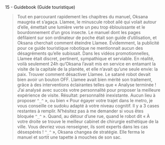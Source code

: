 15 - Guidebook (Guide touristique)

> Tout en parcourant rapidement les chapitres du manuel, Oksana maugréa et s’agaça. Llamee, le minuscule robot ailé qui volait autour d’elle, émettait une lumière verte un peu trop éblouissante et le bourdonnement d’un gros insecte. Le manuel dont les pages défilaient sur son ordinateur de poche était son guide d’utilisation, et Oksana cherchait comment éteindre Llamee. Évidemment, la publicité pour ce guide touristique robotique ne mentionnait aucun des désagréments qu’elle subissait. Dans les vidéos promotionnelles, Llamee était discret, pertinent, sympathique et serviable. En réalité, voilà seulement 24h qu’Oksana l’avait mis en service en entamant la visite de la capitale de la planète, et elle n’avait qu’une seule envie: la paix. Trouver comment désactiver Llamee. Le satané robot devait bien avoir un bouton OFF. Llamee avait bien mérité son traitement, grâce à des interventions éclairantes telles que « Analyse terminée ! J’ai analysé avec succès votre personnalité pour proposer la meilleure expérience de visite. Résultat: personnalité inexistante. Aucun lieu à proposer `^_^` », ou bien « Pour égayer votre trajet dans le metro, je vous conseille ce sudoku adapté à votre niveau cognitif. Il y a 3 cases restantes à remplir. N’hésitez pas à me demander si vous êtes bloquée `^_^` ». Quand, au détour d’une rue, quand le robot dit « À votre droite se trouve le meilleur cabinet de chirurgie esthétique de la ville. Vous devriez vous renseigner, ils sont experts dans les cas désespérés ! `^_^` », Oksana changea de stratégie. Elle ferma le manuel et sortit une tapette à mouches de son sac.